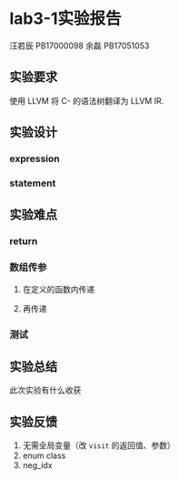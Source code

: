 # lab3-1实验报告
汪若辰 PB17000098
余磊 PB17051053

## 实验要求
使用 LLVM 将 C- 的语法树翻译为 LLVM IR.

## 实验设计

### expression

### statement


## 实验难点
### return

### 数组传参
1. 在定义的函数内传递

2. 再传递

### 测试


## 实验总结
此次实验有什么收获

## 实验反馈
1. 无需全局变量（改 `visit` 的返回值、参数）
2. enum class
3. neg_idx
